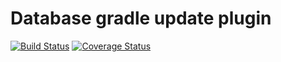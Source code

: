 # Database gradle update plugin #

[![Build Status](https://travis-ci.org/AnkBurov/database-update-plugin.svg?branch=master)](https://travis-ci.org/AnkBurov/database-update-plugin) [![Coverage Status](https://coveralls.io/repos/github/AnkBurov/database-update-plugin/badge.svg?branch=master)](https://coveralls.io/github/AnkBurov/database-update-plugin?branch=master)